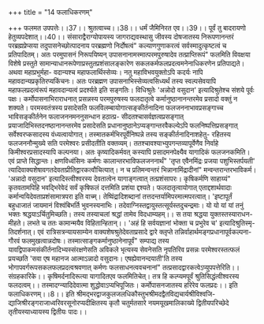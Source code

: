 +++
title = "14 फलाधिकरणम्"

+++
फलमत उपपत्तेः।।37।। श्रुतत्वाच्च।।38।। धर्मं जैमिनिरत एव।।39।। पूर्वं तु बादरायणो हेतुव्यपदेशात्।।40।। संसाराद्वैराग्योपायस्य जागराद्यवस्थासु जीवस्य दोषजातस्य निरूपणानन्तरं परब्रह्मप्रेप्सया तदुपासनेच्छोत्पादनाय परब्रह्मणो निर्दोषत्वं" कल्याणगुणाकरत्वं सर्वस्मादुत्कृष्टत्वं च प्रतिपादितम्। अतः परमुपासनं निरूपयिष्यन् उपासनानामस्मात्परमपुरुषादेव तत्प्राप्तिरूपं" फलमिति विवक्षया विशेषे प्रस्तुते सामान्याधानरूपेणाप्रस्तुतप्रशंसालङ्कारेण सकलकर्मफलप्रदत्वमनेनाधिकरणेन प्रतिपाद्यते। अथवा महाप्रभुर्महा- वदान्यश्च महाफलार्थिस्सेव्यः। नतु महाविभवयुक्तोऽपि कदर्यः नापि महावदान्यप्रकृतिरप्यकिंचनः। अतः परब्रह्मण उपासनाभिस्सेव्यत्वसिध्यर्थं तस्य स्वल्पसेवयापि महाफलप्रदत्वंरूपं महावदान्यत्वं प्रदर्श्यते इति सङ्गतिः। विधिश्रुतेः 'अन्नोदो वसुदान' इत्यादिश्रुतेश्च संशये पूर्वः पक्षः। कर्मोपासनाभिराराधनात् प्रसन्नस्य परमपुरुषस्य फलदातृत्वे कर्मानुष्ठानानन्तरमेव प्रसादो वक्तुं न शक्यते। परमस्वतंत्रस्य प्रसादेसति फलविलम्बायोगात्सङ्कीर्तनादिना फलजननाभावप्रसङ्गाच्च भाविसङ्कीर्तनेन फलाजननमननुसन्धान हठात्प्र- सीदतश्चासर्वज्ञत्वप्रसङ्गात् प्रयाजादिभिस्तदनष्ठानानन्तरमेव प्रसादेसति प्रधानानुष्ठानेऽप्यङ्गान्तरवैकल्येऽपि फलनिष्पत्तिप्रसङ्गात् सर्वेश्वरप्कसादस्य वंध्यत्वायोगात्। तस्मातकर्मभिरपूर्वेनिष्पन्ने तस्य सङ्कीर्तनादिनाशहेतु- रहितस्य फलजननौन्मुख्ये सति परमेश्वरः प्रसीदतीति वक्तव्यम्। ततश्चावश्याभ्युपगन्तव्यापूर्वेणैव निर्वाहे किमीश्वरप्रसादस्यापि कल्पनया। अतः कृष्यादिकर्मवत् कस्यापि प्रसादमनपेक्ष्यैव यागादिकं फलजनकमिति। एवं प्राप्ते सिद्धान्तः। क्षणविध्वंसिनः कर्मणः कालान्तरभाविफलजननार्थं" 'तृप्त एवैनमिंद्रः प्रजया पशुभिस्तर्पयती' त्यादिवाक्यशेषावगतदेवताप्रीतिद्वारकत्वौचित्यात्। न च प्रतिमन्वन्तरं भिन्नानामिंद्रादीनां" मन्वन्तरान्तरभाविकर्म। 'अन्नादो वसुदान' इत्यादिस्त्वीश्वरस्य देवतात्वेन यागाङ्गत्वात् तत्प्रशंसापरः। कृषिकर्मणि साहाय्यं" कृतवतामपिहि भवद्भिरेवेदं सर्वं कृषिफलं दत्तमिति प्रशंया द्दश्यते। फलदातृत्वायोगात् एताद्दशार्थवादाः कर्मान्वयिदेवताप्रशंसामात्रपरा इति वाच्म्। तेष्विंद्रादिशब्दानां तत्तदन्तर्यामिपरमात्मपरत्वात्। 'इष्टापूर्तं बहुधाजातं जायमानं विश्वंबिभर्ति भुवनस्यनाभिः। तदेवाग्निस्तद्वायुस्तत्सूर्यस्तदुचन्द्रमाः। यो यो यां यां तनुं भक्तः श्रद्धयाऽर्चितुमिच्छति। तस्य तस्याचलां श्रद्धां तामेव विदधाम्यहम्।। स तया श्रद्धया युक्तस्तस्याराधन- मीहते। लभते च ततः कामान्मयैव विहितान्हितान्।। 'अहं हि सर्वयज्ञानां भोक्ता च प्रभुरेव च' इत्यादिश्रुतिस्मृ- तिदर्शनात्। एवं रात्रिसत्रन्यायसाम्येन वाक्यशेषश्रुतेदेवताप्रसादे द्वारे क्लृप्ते तन्निर्वाहार्थमङ्गप्रधानापूर्वकल्पना- गौरवं फलमुखत्वान्नदोषः। तस्मात्साङ्गकर्मानुष्ठानेनापूर्वं" सम्पाद्य तस्य यावद्विपाकमसंकीर्तनादिभ्यस्संरक्षणेसति अविकले भृत्यस्य सेवनेसति नृपतिरिव प्रसन्नः परमेश्वरस्तत्फलं प्रयच्छति 'सवा एष महानज आत्माऽन्नादो वसुदानः। एषह्येवानन्दयाती'ति तस्य भोगापवर्गरूपसकलफलप्रदत्वश्रवणात् कर्मणः फलसाधनत्ववचनानां" तत्प्रसादद्वारकत्वेऽप्युपपत्तेरिति।। संग्रहकारिके।। कृषिमर्दनादिरूत्या यागादितएव फलमितिचेत्। तत्र हि कल्प्यमपूर्वं श्रुतिसिद्धंत्वीश्वरस्य फलदत्वम्।। तस्मादग्न्यादिदेवात्मा शुद्धोवाऽप्यभिपूजितः। कर्मोपासनजातस्य हरिरेव फलप्रदः।। इति फलाधिकरणम्।।8।। इति श्रीमद्भरद्वाजकुलजलधिकौस्तुभश्रीमदद्वैतविद्यचार्यश्रीविश्वजि- द्याजिश्रीरङ्गराजाध्वरिवरसूनोरप्यदीक्षितस्य कृतौ चतुर्मतसारे नयमयूखमालिकाख्ये द्वितीयपरिच्छेदे तृतीयस्याध्यायस्य द्वितीयः पादः।।